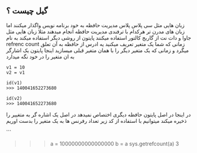 ## گیل چیست ؟
زبان هایی مثل سی پلاس پلاس مدیریت حافظه به خود برنامه نویس واگذار میکنند اما زبان های مدرن تر هرکدام با ترفندی مدیریت حافظه انجام میدهند مثلا زبان هایی مثل جاوا و دات نت از گاربج کالتور استفاده میکنند پایتون از روشی دیگر استفاده میکند به نام 
refrenc count 
زمانی که شما یک متغیر تعریف میکنید یه ادرس از حافظه به آن تعلق میگرد و زمانی که یک متغیر دیگر را با همان متغیر قبلی میسازید اینجا پایتون یک اشارگر به ان متغیر را در خود نگه میدارد

```
v1 = 10
v2 = v1

id(v1)
>>> 140041652273680

id(v2)
>>> 140041652273680

```

در اینجا در اصل پایتون حافظه دیگری اختصاص نمیدهد در اصل یک اشاره گر به متغییر را ذخیره میکند 
میتوانیم با استفاده از کد زیر تعداد رفرنس ها به یک متغیر را بدست اوریم

‍‍‍‍```
>>> a = 10000000000000000
>>> b = a
>>> sys.getrefcount(a)
3
```

